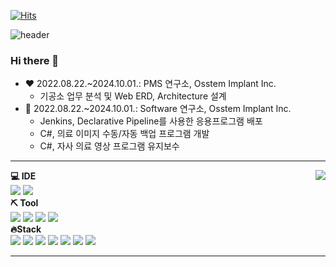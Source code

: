 [![Hits](https://hits.seeyoufarm.com/api/count/incr/badge.svg?url=https%3A%2F%2Fgithub.com%2FParansaik&count_bg=%2386A1FF&title_bg=%23276AFF&icon=linux.svg&icon_color=%23000000&title=hits&edge_flat=true)](https://hits.seeyoufarm.com)

![header](https://capsule-render.vercel.app/api?type=waving&color=75BDE0&height=150&section=header&text=Jeong%20Tae%20Yeong&fontSize=60)

### Hi there 👋
- ❤️ 2022.08.22.~2024.10.01.: PMS 연구소, Osstem Implant Inc.
    - 기공소 업무 분석 및 Web ERD, Architecture 설계
- 🔭 2022.08.22.~2024.10.01.: Software 연구소, Osstem Implant Inc.
    - Jenkins, Declarative Pipeline를 사용한 응용프로그램 배포
    - C#, 의료 이미지 수동/자동 백업 프로그램 개발
    - C#, 자사 의료 영상 프로그램 유지보수
<!-- - 🌱 2022.01.05.~2022.08.19.: SSAFY 삼성 청년 SW 아카데미, 서울(임베디드→자바)
- 🤔 2021.07.02.~2021.12.01.: 경북형 SW OpenBank 구축 사업
- ⚡ 2021.04.19.~2021.10.20.: KSA 혁신 성장 청년 인재 집중 양성
-->

<!-- ✨💬📫⚡ -->

---

<div align="center">

  <img align="right" src="http://mazassumnida.wtf/api/v2/generate_badge?boj=haramel49" />

  <div align="left">
    <strong>💻 IDE</strong>
    <div>
      <img src="https://img.shields.io/badge/IntelliJ IDEA-000000?style=flat_square&logo=IntelliJ IDEA&logoColor=white">
<!--       <img src="https://img.shields.io/badge/WebStrom-000000?style=flat_square&logo=WebStorm&logoColor=white"> -->
<!--       <img src="https://img.shields.io/badge/Visual%20Studio%20Code-5C2D91.svg?&style=flat_square&logo=Visual%20Studio&logoColor=white"> -->
      <img src="https://img.shields.io/badge/Visual%20Code-007ACC.svg?&style=flat_square&logo=Visual%20Studio%20Code&logoColor=white">
    </div>
    <strong>⛏ Tool</strong>
    <div>
      <img src="https://img.shields.io/badge/GitHub-181717?style=flat_square&logo=GitHub&logoColor=white">
      <img src="https://img.shields.io/badge/Notion-000000?style=flat_square&logo=Notion&logoColor=white">
      <img src="https://img.shields.io/badge/Slack-4A154B.svg?&style=flat_square&logo=Slack&logoColor=white">
      <img src="https://img.shields.io/badge/Jira-0052CC?style=flat_square&logo=Jira&logoColor=white">
<!--       <img src="https://img.shields.io/badge/Figma-F24E1E?style=flat_square&logo=Figma&logoColor=white"> -->
    </div>
    <strong>🔥Stack</strong>
    <div>
      <img src="https://img.shields.io/badge/Linux-FCC624?style=flat_square&logo=Linux&logoColor=black">
<!--       <img src="https://img.shields.io/badge/C/C++/C%23-00599C?style= flat_square&logo=C&logoColor=white"> -->
<!--       <img src="https://img.shields.io/badge/.Net-512BD4?style= flat_square&logo=.Net&logoColor=white"> -->
<!--       <img src="https://img.shields.io/badge/Qt-41CD52?style= flat_square&logo=Qt&logoColor=white"> -->
      <img src="https://img.shields.io/badge/JAVA-007396?style=flat_square&logo=java&logoColor=white">
      <img src="https://img.shields.io/badge/Spring_Boot-6DB33F?style=flat_square&logo=SpringBoot&logoColor=white">
      <img src="https://img.shields.io/badge/Persistencet-59666C?style=flat_square&logo=Hibernate&logoColor=white">
      <img src="https://img.shields.io/badge/Mysql-4479A1?style=flat_square&logo=Mysql&logoColor=white">
<!--       <img src="https://img.shields.io/badge/MsSql-003B57?style=flat_square&logo=SQLite&logoColor=white"> -->
      <img src="https://img.shields.io/badge/AmazonAWS-232F3E?style= flat_square&logo=AmazonAWS&logoColor=white">
<!--       <img src="https://img.shields.io/badge/Docker-2496ED?style= flat_square&logo=Docker&logoColor=white"> -->
      <img src="https://img.shields.io/badge/Jenkins-D24939?style= flat_square&logo=Jenkins&logoColor=white">  
<!--       <img src="https://img.shields.io/badge/Graphql-E10098?style= flat_square&logo=Graphql&logoColor=white"> -->
<!--       <img src="https://img.shields.io/badge/Vue.js-4FC08D?style=flat_square&logo=Vue.js&logoColor=black"> -->
<!--       <img src="https://img.shields.io/badge/HTML-E34F26?style=flat_square&logo=Html5&logoColor=black"> -->
<!--       <img src="https://img.shields.io/badge/Css-1572B6?style=flat_square&logo=CSS3&logoColor=black"> -->
<!--       <img src="https://img.shields.io/badge/Javascript-F7DF1E?style=flat_square&logo=Javascript&logoColor=black"> -->
<!--       <img src="https://img.shields.io/badge/Node.js-339933?style=flat_square&logo=Node.js&logoColor=black"> -->
<!--       <img src="https://img.shields.io/badge/Nginx-009639?style=flat_square&logo=Nginx&logoColor=black"> -->
    </div>
  </div>
</div>

<!-- 
## 🐌 A Little Bit Of

<!--
<img src="https://img.shields.io/badge/Android-3DDC84?style= flat_square&logo=Android&logoColor=black">
<img src="https://img.shields.io/badge/Node.js-339933?style= flat_square&logo=Node.js&logoColor=black">
<img src="https://img.shields.io/badge/AWS-232F3E?style= flat_square&logo=AmazonAWS&logoColor=white">
<br>
<br>
## 📌 Tech Of Interest
<img src="https://img.shields.io/badge/MSA-543DE0?style= flat_square&logo=Polywork&logoColor=black">
<img src="https://img.shields.io/badge/Netflix_oss-E50914?style= flat_square&logo=Netflix&logoColor=black">
<img src="https://img.shields.io/badge/Apache Kafka-231F20?style= flat_square&logo=ApacheKafka&logoColor=white">
<img src="https://img.shields.io/badge/Spring Cloud-6DB33F?style= flat_square&logo=Spring&logoColor=white">

<img src="https://img.shields.io/badge/Kubernetes-326CE5?style= flat_square&logo=Kubernetes&logoColor=white">
-->

<!-- 
<img width=350px height=165px src="https://github-readme-stats.vercel.app/api?username=Paransaik&show_icons=true&theme=apprentice"/>

[![Top Langs](https://github-readme-stats.vercel.app/api/top-langs/?username=Paransaik&layout=compact&theme=apprentice)](https://github.com/anuraghazra/github-readme-stats) -->
----

